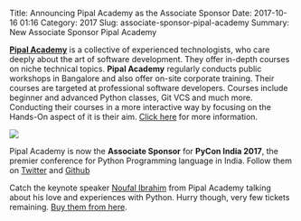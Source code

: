 Title: Announcing Pipal Academy as the Associate Sponsor
Date: 2017-10-16 01:16
Category: 2017
Slug: associate-sponsor-pipal-academy
Summary: New Associate Sponsor Pipal Academy

**[Pipal Academy](https://pipal.in/)** is a collective of experienced technologists, who care deeply about the art of software development. They offer in-depth courses on niche technical topics. **Pipal Academy** regularly conducts public workshops in Bangalore and also offer on-site corporate training. Their courses are targeted at professional software developers. Courses include beginner and advanced Python classes, Git VCS and much more. Conducting their courses in a more interactive way by focusing on the Hands-On aspect of it is their aim. [Click here](https://pipal.in/contact) for more information.

[<img src="https://in.pycon.org/2017/images/sponsor/pipal.png">](https://pipal.in/)  

Pipal Academy is now the **Associate Sponsor** for **PyCon India 2017**, the premier conference for Python Programming language in India. Follow them on [Twitter](https://twitter.com/pipalacademy) and [Github](https://github.com/pipalacademy)

Catch the keynote speaker [Noufal Ibrahim](https://in.pycon.org/blog/2017/announcing-keynote-speakers-for-pycon-india-2017.html) from Pipal Academy talking about his love and experiences with Python. Hurry though, very few tickets remaining. [Buy them from here](https://in.explara.com/e/pycon-india-2017). 
